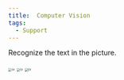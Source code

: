 ```yaml
---
title:  Computer Vision
tags:
  - Support
---
```


Recognize the text in the picture.

<!--more-->

<img src="https://hj-1304143905.cos.ap-shanghai.myqcloud.com/cv/01.jpg" alt="cv" style="zoom:40%;" />

<img src="https://hj-1304143905.cos.ap-shanghai.myqcloud.com/cv/02.jpg" alt="cv" style="zoom:40%;" />

<img src="https://hj-1304143905.cos.ap-shanghai.myqcloud.com/cv/03.PNG" alt="cv" style="zoom:40%;" />







